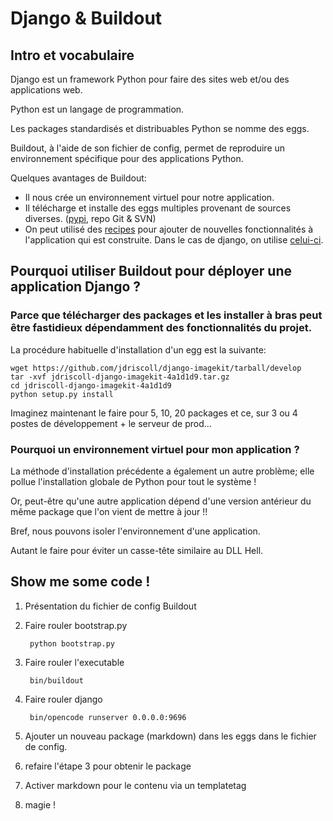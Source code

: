 # Django & Buildout

## Intro et vocabulaire

Django est un framework Python pour faire des sites web et/ou des applications web.

Python est un langage de programmation.

Les packages standardisés et distribuables Python se nomme des eggs.

Buildout, à l'aide de son fichier de config, permet de reproduire un environnement spécifique pour des applications Python.

Quelques avantages de Buildout:

* Il nous crée un environnement virtuel pour notre application.
* Il télécharge et installe des eggs multiples provenant de sources diverses. ([pypi](http://pypi.python.org/pypi), repo Git & SVN)
* On peut utilisé des [recipes](http://pypi.python.org/pypi?:action=browse&show=all&c=512) pour ajouter de nouvelles fonctionnalités à l'application qui est construite. Dans le cas de django, on utilise [celui-ci](http://pypi.python.org/pypi/djangorecipe/0.23.1).

## Pourquoi utiliser Buildout pour déployer une application Django ?

### Parce que télécharger des packages et les installer à bras peut être fastidieux dépendamment des fonctionnalités du projet.

La procédure habituelle d'installation d'un egg est la suivante:

    wget https://github.com/jdriscoll/django-imagekit/tarball/develop
    tar -xvf jdriscoll-django-imagekit-4a1d1d9.tar.gz
    cd jdriscoll-django-imagekit-4a1d1d9
    python setup.py install

Imaginez maintenant le faire pour 5, 10, 20 packages et ce, sur 3 ou 4 postes de développement + le serveur de prod...

### Pourquoi un environnement virtuel pour mon application ?

La méthode d'installation précédente a également un autre problème; elle pollue l'installation globale de Python pour tout le système !

Or, peut-être qu'une autre application dépend d'une version antérieur du même package que l'on vient de mettre à jour !!

Bref, nous pouvons isoler l'environnement d'une application. 

Autant le faire pour éviter un casse-tête similaire au DLL Hell.

## Show me some code !

1. Présentation du fichier de config Buildout
2. Faire rouler bootstrap.py

        python bootstrap.py

3. Faire rouler l'executable 
    
        bin/buildout 

4. Faire rouler django

        bin/opencode runserver 0.0.0.0:9696

5. Ajouter un nouveau package (markdown) dans les eggs dans le fichier de config.
6. refaire l'étape 3 pour obtenir le package
7. Activer markdown pour le contenu via un templatetag
8. magie !